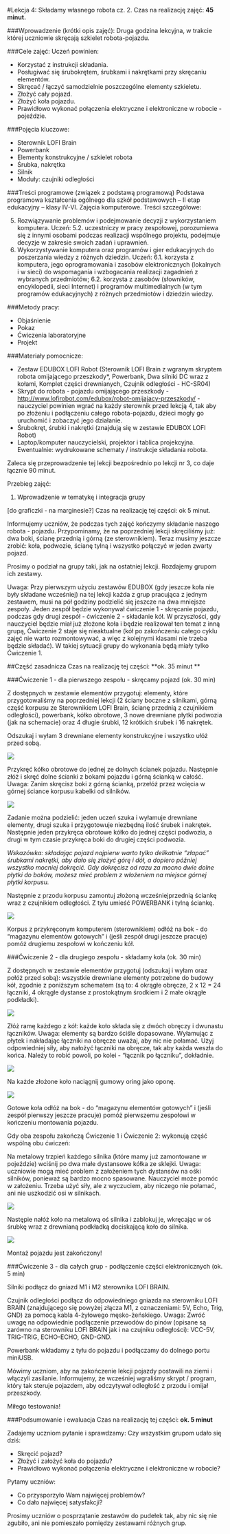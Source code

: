 #Lekcja 4: Składamy własnego robota cz. 2.
Czas na realizację zajęć: **45 minut.**

###Wprowadzenie (krótki opis zajęć):
Druga godzina lekcyjna, w trakcie której uczniowie skręcają szkielet robota-pojazdu. 

###Cele zajęć:
Uczeń powinien:
- Korzystać z instrukcji składania.
- Posługiwać się śrubokrętem, śrubkami i nakrętkami przy skręcaniu elementów.
- Skręcać / łączyć samodzielnie poszczególne elementy szkieletu.
- Złożyć cały pojazd.
- Złożyć koła pojazdu.
- Prawidłowo wykonać połączenia elektryczne i elektroniczne w robocie - pojeździe.
         
###Pojęcia kluczowe:
- Sterownik LOFI Brain
- Powerbank
- Elementy konstrukcyjne / szkielet robota
- Śrubka, nakrętka
- Silnik
- Moduły: czujniki odległości 


###Treści programowe (związek z podstawą programową)
Podstawa programowa kształcenia ogólnego dla szkół podstawowych – II etap edukacyjny – klasy IV-VI. Zajęcia komputerowe. Treści szczegółowe:

5. Rozwiązywanie problemów i podejmowanie decyzji z wykorzystaniem komputera.
Uczeń:
	5.2. uczestniczy w pracy zespołowej, porozumiewa się z innymi osobami podczas
	realizacji wspólnego projektu, podejmuje decyzje w zakresie swoich zadań i
	uprawnień.
6. Wykorzystywanie komputera oraz programów i gier edukacyjnych do poszerzania wiedzy
z różnych dziedzin. Uczeń:
	6.1. korzysta z komputera, jego oprogramowania i zasobów elektronicznych (lokalnych
	i w sieci) do wspomagania i wzbogacania realizacji zagadnień z wybranych
	przedmiotów;
	6.2. korzysta z zasobów (słowników, encyklopedii, sieci Internet) i programów
	multimedialnych (w tym programów edukacyjnych) z różnych przedmiotów
	i dziedzin wiedzy.
                   
###Metody pracy:
- Objaśnienie 
- Pokaz
- Ćwiczenia laboratoryjne
- Projekt


###Materiały pomocnicze:
- Zestaw EDUBOX LOFI Robot (Sterownik LOFI Brain z wgranym skryptem robota omijającego przeszkody*, Powerbank, Dwa silniki DC wraz z kołami, Komplet części drewnianych, Czujnik odległości - HC-SR04)
- Skrypt do robota - pojazdu omijającego przeszkody - http://www.lofirobot.com/edubox/robot-omijajacy-przeszkody/ - nauczyciel powinien wgrać na każdy sterownik przed lekcją 4, tak aby po złożeniu i podłączeniu całego robota-pojazdu, dzieci mogły go uruchomić i zobaczyć jego działanie.
- Śrubokręt, śrubki i nakrętki (znajdują się w zestawie EDUBOX LOFI Robot)
- Laptop/komputer nauczycielski, projektor i tablica projekcyjna.
Ewentualnie: wydrukowane schematy / instrukcje składania robota.
 
Zaleca się przeprowadzenie tej lekcji bezpośrednio po lekcji nr 3, co daje łącznie 90 minut.
 
Przebieg zajęć:

1. Wprowadzenie w tematykę i integracja grupy

[do graficzki - na marginesie?] Czas na realizację tej części: ok 5 minut.

Informujemy uczniów, że podczas tych zajęć kończymy składanie naszego robota - pojazdu. Przypominamy, że na poprzedniej lekcji skręciliśmy już: dwa boki, ścianę przednią i górną (ze sterownikiem). Teraz musimy jeszcze zrobić: koła, podwozie, ścianę tylną i wszystko połączyć w jeden zwarty pojazd.

Prosimy o podział na grupy taki, jak na ostatniej lekcji. Rozdajemy grupom ich zestawy.

Uwaga: Przy pierwszym użyciu zestawów EDUBOX (gdy jeszcze koła nie były składane wcześniej) na tej lekcji każda z grup pracująca z jednym zestawem, musi na pół godziny podzielić się jeszcze na dwa mniejsze zespoły. Jeden zespół będzie wykonywał ćwiczenie 1 - skręcanie pojazdu, podczas gdy drugi zespół - ćwiczenie 2 - składanie kół. W przyszłości, gdy nauczyciel będzie miał już złożone koła i będzie realizował ten temat z inną grupą, Ćwiczenie 2 staje się nieaktualne (kół po zakończeniu całego cyklu zajęć nie warto rozmontowywać, a więc z kolejnymi klasami nie trzeba będzie składać). W takiej sytuacji grupy do wykonania będą miały tylko Ćwiczenie 1.
  
##Część zasadnicza
Czas na realizację tej części: **ok. 35 minut **

###Ćwiczenie 1 - dla pierwszego zespołu - skręcamy pojazd (ok. 30 min)

Z dostępnych w zestawie elementów przygotuj: elementy, które przygotowaliśmy na poprzedniej lekcji (2 ściany boczne z silnikami, górną część korpusu ze Sterownikiem LOFI Brain, ścianę przednią z czujnikiem odległości), powerbank, kółko obrotowe, 3 nowe drewniane płytki podwozia (jak na schemacie) oraz 4 długie śrubki, 12 krótkich śrubek i 16 nakrętek. 

Odszukaj i wyłam 3 drewniane elementy konstrukcyjne i wszystko ułóż przed sobą.

![](3_klocki_podwozie.png)

Przykręć kółko obrotowe do jednej ze dolnych ścianek pojazdu. Następnie złóż i skręć dolne ścianki z bokami pojazdu i górną ścianką w całość.
Uwaga: Zanim skręcisz boki z górną ścianką, przełóż przez wcięcia w górnej ściance korpusu kabelki od silników. 

![](pojazd_edit_4.jpg)

Zadanie można podzielić: jeden uczeń szuka i wyłamuje drewniane elementy, drugi szuka i przygotowuje niezbędną ilość śrubek i nakrętek. Następnie jeden przykręca obrotowe kółko do jednej części podwozia, a drugi w tym czasie przykręca boki do drugiej części podwozia. 

*Wskazówka: składając pojazd najpierw warto tylko delikatnie “złapać” śrubkami nakrętki, aby dało się złożyć górę i dół, a dopiero później wszystko mocniej dokręcić. Gdy dokręcisz od razu za mocno dwie dolne płytki do boków, możesz mieć problem z włożeniem na miejsce górnej płytki korpusu.*

Następnie z przodu korpusu zamontuj złożoną wcześniejprzednią ściankę wraz z czujnikiem odległości. Z tyłu umieść POWERBANK i tylną ściankę.

![](pojazd_edit_3.jpg)

Korpus z przykręconym komputerem (sterownikiem) odłóż na bok - do “magazynu elementów gotowych” i (jeśli zespół drugi jeszcze pracuje) pomóż drugiemu zespołowi w kończeniu kół.


###Ćwiczenie 2 - dla drugiego zespołu - składamy koła (ok. 30 min)

Z dostępnych w zestawie elementów przygotuj (odszukaj i wyłam oraz połóż przed sobą): wszystkie drewniane elementy potrzebne do budowy kół, zgodnie z poniższym schematem (są to: 4 okrągłe obręcze, 2 x 12 = 24 łączniki, 4 okrągłe dystanse z prostokątnym środkiem i 2 małe okrągłe podkładki).

![](kolo_klocki.jpg)

Złóż ramę każdego z kół: każde koło składa się z dwóch obręczy i dwunastu łączników.
Uwaga: elementy są bardzo ściśle dopasowane. Wyłamując z płytek i nakładając łączniki na obręcze uważaj, aby nic nie połamać. Użyj odpowiedniej siły, aby nałożyć łączniki na obręcze, tak aby każda weszła do końca. Należy to robić powoli, po kolei - “łącznik po łączniku”, dokładnie.

![](kolo_edubox1.jpg)

Na każde złożone koło naciągnij gumowy oring jako oponę.

![](kolo_edubox2.jpg)

Gotowe koła odłóż na bok - do “magazynu elementów gotowych” i (jeśli zespół pierwszy jeszcze pracuje) pomóż pierwszemu zespołowi w kończeniu montowania pojazdu.

Gdy oba zespołu zakończą Ćwiczenie 1 i Ćwiczenie 2: wykonują część wspólną obu ćwiczeń:

Na metalowy trzpień każdego silnika (które mamy już zamontowane w pojeździe) wciśnij po dwa małe dystansowe kółka ze sklejki.
Uwaga: uczniowie mogą mieć problem z założeniem tych dystansów na ośki silników, ponieważ są bardzo mocno spasowane. Nauczyciel może pomóc w założeniu. Trzeba użyć siły, ale z wyczuciem, aby niczego nie połamać, ani nie uszkodzić osi w silnikach.

![](kolo_edubox3.jpg)

Następie nałóż koło na metalową oś silnika i zablokuj je, wkręcając w oś śrubkę wraz z drewnianą podkładką dociskającą koło do silnika.

![](pojazd_edit_1.jpg)

Montaż pojazdu jest zakończony!

###Ćwiczenie 3 - dla całych grup - podłączenie części elektronicznych (ok. 5 min)

Silniki podłącz do gniazd M1 i M2 sterownika LOFI BRAIN.

Czujnik odległości podłącz do odpowiedniego gniazda na sterowniku LOFI BRAIN (znajdującego się powyżej złącza M1, z oznaczeniami: 5V, Echo, Trig, GND) za pomocą kabla 4-żyłowego męsko-żeńskiego.
Uwaga: Zwróć uwagę na odpowiednie podłączenie przewodów do pinów (opisane są zarówno na sterowniku LOFI BRAIN jak i na czujniku odległości): VCC-5V, TRIG-TRIG, ECHO-ECHO, GND-GND.

Powerbank wkładamy z tyłu do pojazdu i podłączamy do dolnego portu miniUSB.

Mówimy uczniom, aby na zakończenie lekcji pojazdy postawili na ziemi i włączyli zasilanie. Informujemy, że wcześniej wgraliśmy skrypt / program, który tak steruje pojazdem, aby odczytywał odległość z przodu i omijał przeszkody.

Miłego testowania!

 
###Podsumowanie i ewaluacja
Czas na realizację tej części: **ok. 5 minut**

Zadajemy uczniom pytanie i sprawdzamy: Czy wszystkim grupom udało się dziś:
- Skręcić pojazd?
- Złożyć i założyć koła do pojazdu?
- Prawidłowo wykonać połączenia elektryczne i elektroniczne w robocie?

Pytamy uczniów: 
- Co przysporzyło Wam najwięcej problemów?
- Co dało najwięcej satysfakcji?

Prosimy uczniów o posprzątanie zestawów do pudełek tak, aby nic się nie zgubiło, ani nie pomieszało pomiędzy zestawami różnych grup. 
